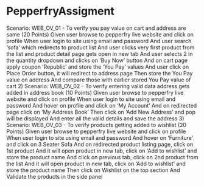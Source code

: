 # PepperfryAssigment
Scenario: WEB_OV_01 - To verify you pay value on cart and address are same (20 Points) Given user browse to pepperfry live website and click on profile When user login to site using email and password And user search ‘sofa’ which redirects to product list And user clicks very first product from the list and product detail page gets open in new tab And user selects 2 in the quantity dropdown and clicks on ‘Buy Now’ button And on cart page apply coupon ‘Republic’ and store the ‘You Pay’ values And user click on Place Order button, it will redirect to address page Then store the You Pay value on address And compare those with earlier stored You Pay value of cart 2) Scenario: WEB_OV_02 - To verify entering valid data address gets added in address book (10 Points) Given user browse to pepperfry live website and click on profile When user login to site using email and password And hover on profile and click on ‘My Account’ And on redirected page click on ‘My Address Book’ Then click on ‘Add New Address’ and pop will be displayed And enter all the valid details and save the address 3) Scenario: WEB_OV_03 - To verify products getting added to wishlist (20 Points) Given user browse to pepperfry live website and click on profile When user login to site using email and password And hover on ‘Furniture’ and click on 3 Seater Sofa And on redirected product listing page, click on 1st product And it will open product in new tab, click on ‘Add to wishlist’ and store the product name And click on previous tab, click on 2nd product from the list And it will open product in new tab, click on ‘Add to wishlist’ and store the product name Then click on Wishlist on the top section And Validate the products in the side panel
